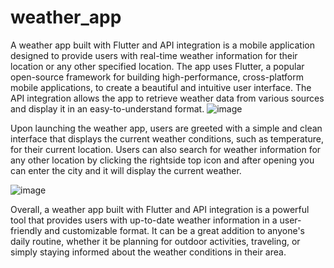 # weather_app
A weather app built with Flutter and API integration is a mobile application designed to provide users with real-time weather information for their location or any other specified location. The app uses Flutter, a popular open-source framework for building high-performance, cross-platform mobile applications, to create a beautiful and intuitive user interface. The API integration allows the app to retrieve weather data from various sources and display it in an easy-to-understand format.
![image](https://user-images.githubusercontent.com/91030529/228551438-3078749f-a60d-4505-a24b-4df7f66b0df1.png)


Upon launching the weather app, users are greeted with a simple and clean interface that displays the current weather conditions, such as temperature, for their current location. Users can also search for weather information for any other location by clicking the rightside top icon and after opening you can enter the city and it will display the current weather.


![image](https://user-images.githubusercontent.com/91030529/228551538-e544d072-c9e8-47d5-a4e0-710af12fd581.png)


Overall, a weather app built with Flutter and API integration is a powerful tool that provides users with up-to-date weather information in a user-friendly and customizable format. It can be a great addition to anyone's daily routine, whether it be planning for outdoor activities, traveling, or simply staying informed about the weather conditions in their area.
